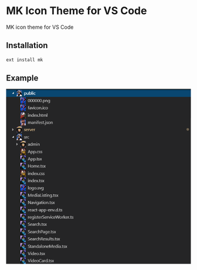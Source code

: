# MK Icon Theme for VS Code
MK icon theme for VS Code

## Installation
```bash
ext install mk
```

## Example
![](res/example.png)
